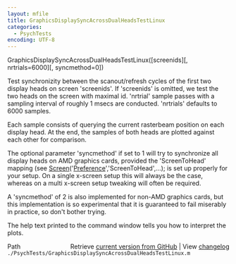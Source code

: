 ```yaml
---
layout: mfile
title: GraphicsDisplaySyncAcrossDualHeadsTestLinux
categories:
  - PsychTests
encoding: UTF-8
---
```


GraphicsDisplaySyncAcrossDualHeadsTestLinux\(\[screenids\]\[, nrtrials=6000\]\[, syncmethod=0\]\)

Test synchronizity between the scanout/refresh cycles of the first two
display heads on screen 'screenids'. If 'screenids' is omitted, we test the
two heads on the screen with maximal id. 'nrtrial' sample passes
with a sampling interval of roughly 1 msecs are conducted. 'nrtrials'
defaults to 6000 samples.

Each sample consists of querying the current rasterbeam position on each
display head. At the end, the samples of both heads are plotted against each
other for comparison.

The optional parameter 'syncmethod' if set to 1 will try to synchronize all
display heads on AMD graphics cards, provided the 'ScreenToHead' mapping
\(see [Screen](/docs/Screen)\('[Preference](/docs/Preference)','ScreenToHead',...\); is set up properly for your setup.
On a single x-screen setup this will always be the case, whereas on a multi
x-screen setup tweaking will often be required.

A 'syncmethod' of 2 is also implemented for non-AMD graphics cards, but this
implementation is so experimental that it is guaranteed to fail miserably in
practice, so don't bother trying.

The help text printed to the command window tells you how to interpret the plots.


<div class="code_header" style="text-align:right;">
  <span style="float:left;">Path&nbsp;&nbsp;</span> <span class="counter">Retrieve <a href=
  "https://raw.github.com/Psychtoolbox-3/Psychtoolbox-3/beta/./PsychTests/GraphicsDisplaySyncAcrossDualHeadsTestLinux.m">current version from GitHub</a> | View <a href=
  "https://github.com/Psychtoolbox-3/Psychtoolbox-3/commits/beta/./PsychTests/GraphicsDisplaySyncAcrossDualHeadsTestLinux.m">changelog</a></span>
</div>
<div class="code">
  <code>./PsychTests/GraphicsDisplaySyncAcrossDualHeadsTestLinux.m</code>
</div>
